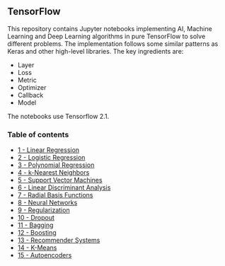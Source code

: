 ## TensorFlow

This repository contains Jupyter notebooks implementing AI, Machine Learning and Deep Learning algorithms in pure TensorFlow to solve different problems. The implementation follows some similar patterns as Keras and other high-level libraries. The key ingredients are: 

- Layer
- Loss 
- Metric 
- Optimizer
- Callback
- Model

The notebooks use Tensorflow 2.1. 

### Table of contents

* [1 - Linear Regression](https://github.com/bmarroc/tensorflow/blob/7f2622045442ce9cb04d7ffa51b0d36a399fc60b/1/tf_1.ipynb)
* [2 - Logistic Regression](https://github.com/bmarroc/tensorflow/blob/4be9cbbc401d649ab351e794533c66b21b4f3075/2/tf_2.ipynb)
* [3 - Polynomial Regression](https://github.com/bmarroc/tensorflow/blob/c466d6957cf69c2e8648b07f79509ba7e7da9e23/3/tf_3.ipynb)
* [4 - k-Nearest Neighbors](https://github.com/bmarroc/tensorflow/blob/230ae84ab0e8fc5ef4d0e73ff3478848f1f49e21/4/tf_4.ipynb)
* [5 - Support Vector Machines](https://github.com/bmarroc/tensorflow/blob/6d95ad88b5d5fd52b818411b2e2d865eafd1cc2b/5/tf_5.ipynb)
* [6 - Linear Discriminant Analysis](https://github.com/bmarroc/tensorflow/blob/d8e25d4852673b6587af2fb8697bf6ba07fee28e/6/tf_6.ipynb)
* [7 - Radial Basis Functions](https://github.com/bmarroc/tensorflow/blob/c7a9cf658eb5fa73a4ad242cb1c449ba2bf02aee/7/tf_7.ipynb)
* [8 - Neural Networks](https://github.com/bmarroc/tensorflow/blob/23380835c840a9979133fe070f769c13f87e2ce6/8/tf_8.ipynb)
* [9 - Regularization](https://github.com/bmarroc/tensorflow/blob/4d8a83d18ca90daeba133675f5ed163dcc810272/9/tf_9.ipynb)
* [10 - Dropout](https://github.com/bmarroc/tensorflow/blob/8f7b0bc3b11e58f2dddfc7812d43020e32a93523/10/tf_10.ipynb)
* [11 - Bagging]()
* [12 - Boosting]()
* [13 - Recommender Systems]()
* [14 - K-Means]()
* [15 - Autoencoders]()

